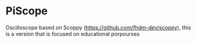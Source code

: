 # PiScope
Oscilloscope based on  Scoppy (https://github.com/fhdm-dev/scoppy), this is a version that is focused on educational porpourses
